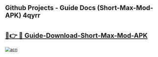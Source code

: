 ## Github Projects - Guide Docs (Short-Max-Mod-APK) 4qyrr

# <h2><a href="https://apkcomod.com?title=Short-Max-Mod-APK">🔗👉 🔴 Guide-Download-Short-Max-Mod-APK </a></h2>

[![acn](https://github.com/user-attachments/assets/0f9c940e-d8b0-45ae-aac7-cd30a18b3e1c)](https://apkcomod.com?title=Short-Max-Mod-APK)
